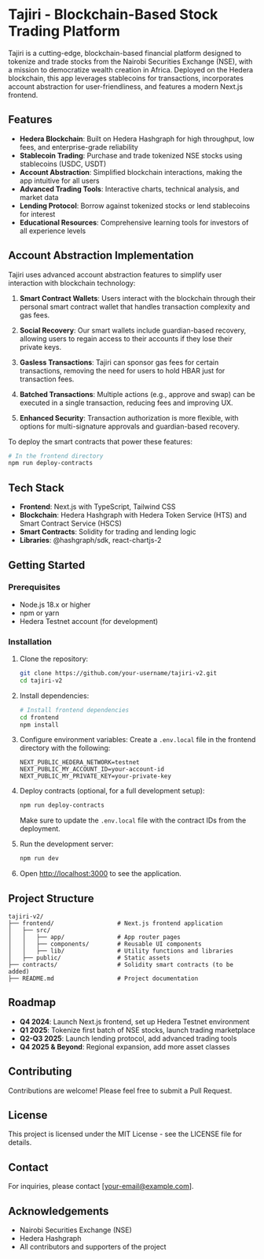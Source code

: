 # Tajiri - Blockchain-Based Stock Trading Platform

Tajiri is a cutting-edge, blockchain-based financial platform designed to tokenize and trade stocks from the Nairobi Securities Exchange (NSE), with a mission to democratize wealth creation in Africa. Deployed on the Hedera blockchain, this app leverages stablecoins for transactions, incorporates account abstraction for user-friendliness, and features a modern Next.js frontend.

## Features

- **Hedera Blockchain**: Built on Hedera Hashgraph for high throughput, low fees, and enterprise-grade reliability
- **Stablecoin Trading**: Purchase and trade tokenized NSE stocks using stablecoins (USDC, USDT)
- **Account Abstraction**: Simplified blockchain interactions, making the app intuitive for all users
- **Advanced Trading Tools**: Interactive charts, technical analysis, and market data
- **Lending Protocol**: Borrow against tokenized stocks or lend stablecoins for interest
- **Educational Resources**: Comprehensive learning tools for investors of all experience levels

## Account Abstraction Implementation

Tajiri uses advanced account abstraction features to simplify user interaction with blockchain technology:

1. **Smart Contract Wallets**: Users interact with the blockchain through their personal smart contract wallet that handles transaction complexity and gas fees.

2. **Social Recovery**: Our smart wallets include guardian-based recovery, allowing users to regain access to their accounts if they lose their private keys.

3. **Gasless Transactions**: Tajiri can sponsor gas fees for certain transactions, removing the need for users to hold HBAR just for transaction fees.

4. **Batched Transactions**: Multiple actions (e.g., approve and swap) can be executed in a single transaction, reducing fees and improving UX.

5. **Enhanced Security**: Transaction authorization is more flexible, with options for multi-signature approvals and guardian-based recovery.

To deploy the smart contracts that power these features:

```bash
# In the frontend directory
npm run deploy-contracts
```

## Tech Stack

- **Frontend**: Next.js with TypeScript, Tailwind CSS
- **Blockchain**: Hedera Hashgraph with Hedera Token Service (HTS) and Smart Contract Service (HSCS)
- **Smart Contracts**: Solidity for trading and lending logic
- **Libraries**: @hashgraph/sdk, react-chartjs-2

## Getting Started

### Prerequisites

- Node.js 18.x or higher
- npm or yarn
- Hedera Testnet account (for development)

### Installation

1. Clone the repository:
   ```bash
   git clone https://github.com/your-username/tajiri-v2.git
   cd tajiri-v2
   ```

2. Install dependencies:
   ```bash
   # Install frontend dependencies
   cd frontend
   npm install
   ```

3. Configure environment variables:
   Create a `.env.local` file in the frontend directory with the following:
   ```
   NEXT_PUBLIC_HEDERA_NETWORK=testnet
   NEXT_PUBLIC_MY_ACCOUNT_ID=your-account-id
   NEXT_PUBLIC_MY_PRIVATE_KEY=your-private-key
   ```

4. Deploy contracts (optional, for a full development setup):
   ```bash
   npm run deploy-contracts
   ```
   
   Make sure to update the `.env.local` file with the contract IDs from the deployment.

5. Run the development server:
   ```bash
   npm run dev
   ```

6. Open [http://localhost:3000](http://localhost:3000) to see the application.

## Project Structure

```
tajiri-v2/
├── frontend/                  # Next.js frontend application
│   ├── src/
│   │   ├── app/               # App router pages
│   │   ├── components/        # Reusable UI components
│   │   ├── lib/               # Utility functions and libraries
│   ├── public/                # Static assets
├── contracts/                 # Solidity smart contracts (to be added)
├── README.md                  # Project documentation
```

## Roadmap

- **Q4 2024**: Launch Next.js frontend, set up Hedera Testnet environment
- **Q1 2025**: Tokenize first batch of NSE stocks, launch trading marketplace
- **Q2-Q3 2025**: Launch lending protocol, add advanced trading tools
- **Q4 2025 & Beyond**: Regional expansion, add more asset classes

## Contributing

Contributions are welcome! Please feel free to submit a Pull Request.

## License

This project is licensed under the MIT License - see the LICENSE file for details.

## Contact

For inquiries, please contact [your-email@example.com].

## Acknowledgements

- Nairobi Securities Exchange (NSE)
- Hedera Hashgraph
- All contributors and supporters of the project
